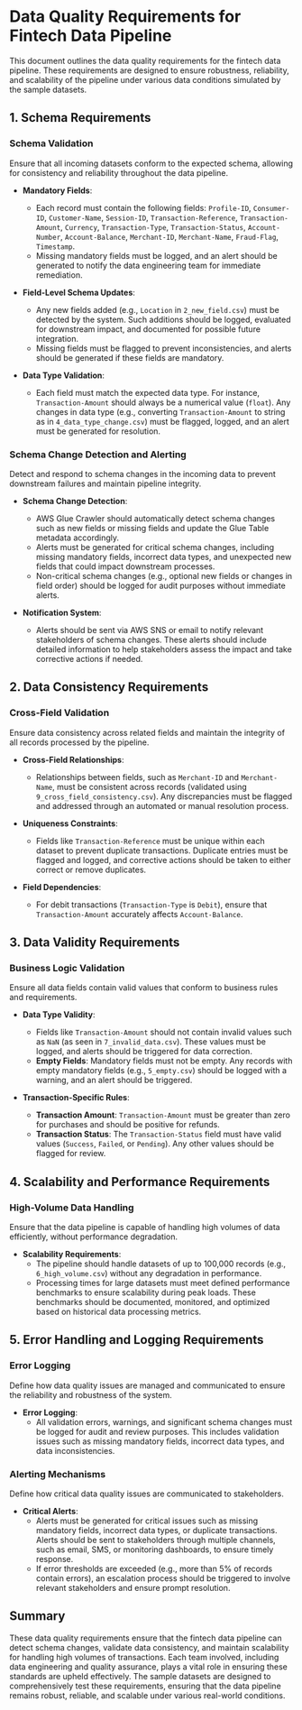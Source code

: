 # Data Quality Requirements for Fintech Data Pipeline

This document outlines the data quality requirements for the fintech data pipeline. These requirements are designed to ensure robustness, reliability, and scalability of the pipeline under various data conditions simulated by the sample datasets.

## 1. Schema Requirements

### Schema Validation
Ensure that all incoming datasets conform to the expected schema, allowing for consistency and reliability throughout the data pipeline.

- **Mandatory Fields**:
  - Each record must contain the following fields: `Profile-ID`, `Consumer-ID`, `Customer-Name`, `Session-ID`, `Transaction-Reference`, `Transaction-Amount`, `Currency`, `Transaction-Type`, `Transaction-Status`, `Account-Number`, `Account-Balance`, `Merchant-ID`, `Merchant-Name`, `Fraud-Flag`, `Timestamp`.
  - Missing mandatory fields must be logged, and an alert should be generated to notify the data engineering team for immediate remediation.

- **Field-Level Schema Updates**:
  - Any new fields added (e.g., `Location` in `2_new_field.csv`) must be detected by the system. Such additions should be logged, evaluated for downstream impact, and documented for possible future integration.
  - Missing fields must be flagged to prevent inconsistencies, and alerts should be generated if these fields are mandatory.

- **Data Type Validation**:
  - Each field must match the expected data type. For instance, `Transaction-Amount` should always be a numerical value (`float`). Any changes in data type (e.g., converting `Transaction-Amount` to string as in `4_data_type_change.csv`) must be flagged, logged, and an alert must be generated for resolution.

### Schema Change Detection and Alerting
Detect and respond to schema changes in the incoming data to prevent downstream failures and maintain pipeline integrity.

- **Schema Change Detection**:
  - AWS Glue Crawler should automatically detect schema changes such as new fields or missing fields and update the Glue Table metadata accordingly.
  - Alerts must be generated for critical schema changes, including missing mandatory fields, incorrect data types, and unexpected new fields that could impact downstream processes.
  - Non-critical schema changes (e.g., optional new fields or changes in field order) should be logged for audit purposes without immediate alerts.

- **Notification System**:
  - Alerts should be sent via AWS SNS or email to notify relevant stakeholders of schema changes. These alerts should include detailed information to help stakeholders assess the impact and take corrective actions if needed.

## 2. Data Consistency Requirements

### Cross-Field Validation
Ensure data consistency across related fields and maintain the integrity of all records processed by the pipeline.

- **Cross-Field Relationships**:
  - Relationships between fields, such as `Merchant-ID` and `Merchant-Name`, must be consistent across records (validated using `9_cross_field_consistency.csv`). Any discrepancies must be flagged and addressed through an automated or manual resolution process.

- **Uniqueness Constraints**:
  - Fields like `Transaction-Reference` must be unique within each dataset to prevent duplicate transactions. Duplicate entries must be flagged and logged, and corrective actions should be taken to either correct or remove duplicates.

- **Field Dependencies**:
  - For debit transactions (`Transaction-Type` is `Debit`), ensure that `Transaction-Amount` accurately affects `Account-Balance`.

## 3. Data Validity Requirements

### Business Logic Validation
Ensure all data fields contain valid values that conform to business rules and requirements.

- **Data Type Validity**:
  - Fields like `Transaction-Amount` should not contain invalid values such as `NaN` (as seen in `7_invalid_data.csv`). These values must be logged, and alerts should be triggered for data correction.
  - **Empty Fields**: Mandatory fields must not be empty. Any records with empty mandatory fields (e.g., `5_empty.csv`) should be logged with a warning, and an alert should be triggered.

- **Transaction-Specific Rules**:
  - **Transaction Amount**: `Transaction-Amount` must be greater than zero for purchases and should be positive for refunds.
  - **Transaction Status**: The `Transaction-Status` field must have valid values (`Success`, `Failed`, or `Pending`). Any other values should be flagged for review.

## 4. Scalability and Performance Requirements

### High-Volume Data Handling
Ensure that the data pipeline is capable of handling high volumes of data efficiently, without performance degradation.

- **Scalability Requirements**:
  - The pipeline should handle datasets of up to 100,000 records (e.g., `6_high_volume.csv`) without any degradation in performance.
  - Processing times for large datasets must meet defined performance benchmarks to ensure scalability during peak loads. These benchmarks should be documented, monitored, and optimized based on historical data processing metrics.

## 5. Error Handling and Logging Requirements

### Error Logging
Define how data quality issues are managed and communicated to ensure the reliability and robustness of the system.

- **Error Logging**:
  - All validation errors, warnings, and significant schema changes must be logged for audit and review purposes. This includes validation issues such as missing mandatory fields, incorrect data types, and data inconsistencies.

### Alerting Mechanisms
Define how critical data quality issues are communicated to stakeholders.

- **Critical Alerts**:
  - Alerts must be generated for critical issues such as missing mandatory fields, incorrect data types, or duplicate transactions. Alerts should be sent to stakeholders through multiple channels, such as email, SMS, or monitoring dashboards, to ensure timely response.
  - If error thresholds are exceeded (e.g., more than 5% of records contain errors), an escalation process should be triggered to involve relevant stakeholders and ensure prompt resolution.

## Summary
These data quality requirements ensure that the fintech data pipeline can detect schema changes, validate data consistency, and maintain scalability for handling high volumes of transactions. Each team involved, including data engineering and quality assurance, plays a vital role in ensuring these standards are upheld effectively. The sample datasets are designed to comprehensively test these requirements, ensuring that the data pipeline remains robust, reliable, and scalable under various real-world conditions.

